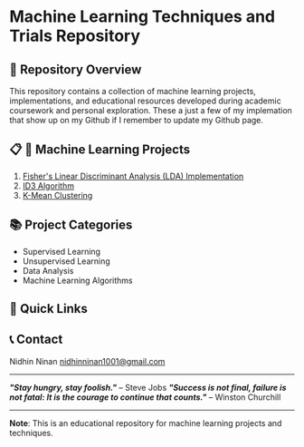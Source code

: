 
# Machine Learning Techniques and Trials Repository

## 🚀 Repository Overview
This repository contains a collection of machine learning projects, implementations, and educational resources developed during academic coursework and personal exploration. These a just a few of my implemation that show up on my Github if I remember to update my Github page.

## 📋 🧠 Machine Learning Projects
1. [Fisher's Linear Discriminant Analysis (LDA) Implementation](/fisher-linear-discrimant/README.md)
2. [ID3 Algorithm](/id3/README.md)
3. [K-Mean Clustering](/k_mean_clustering/README.md)
   
## 📚 Project Categories
- Supervised Learning
- Unsupervised Learning
- Data Analysis
- Machine Learning Algorithms

## 🔗 Quick Links

## 📞 Contact
Nidhin Ninan
nidhinninan1001@gmail.com

---
***"Stay hungry, stay foolish."*** – Steve Jobs
***"Success is not final, failure is not fatal: It is the courage to continue that counts."*** – Winston Churchill

---

**Note**: This is an educational repository for machine learning projects and techniques.
